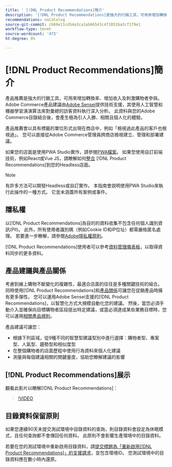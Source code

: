 ```yaml
---
title: ' [!DNL Product Recommendations]簡介'
description: '[!DNL Product Recommendations]是強大的行銷工具，可用來增加轉換率、增加收入及刺激購物者參與。'
recommendations: noCatalog
source-git-commit: cb69e11cd54a3ca1ab66543c4f28526a3cf1f9e1
workflow-type: tm+mt
source-wordcount: '473'
ht-degree: 0%

---
```


# [!DNL Product Recommendations]簡介

產品推薦是強大的行銷工具，可用來增加轉換率、增加收入及刺激購物者參與。 Adobe Commerce產品建議由[Adobe Sensei](https://www.adobe.com/sensei.html)提供技術支援，其使用人工智慧和機器學習演演算法來對彙總的訪客資料執行深入分析。 此資料與您的Adobe Commerce目錄結合後，會產生極為引人入勝、相關且個人化的體驗。

產品推薦會以具有標籤的單位形式出現在商店中，例如「檢視過此產品的客戶也檢視過」。 您可以直接從Adobe Commerce管理員跨商店檢視建立、管理和部署建議。

如果您的店面是使用PWA Studio實作，請參閱[PWA檔案](https://developer.adobe.com/commerce/pwa-studio/integrations/product-recommendations/)。 如果您使用自訂前端技術，例如React或Vue JS，請瞭解如何[整合](headless.md) [!DNL Product Recommendations]到您的Headless店面。

>[!NOTE]
>
>有許多方法可以開發Headless或自訂實作。 本指南會說明使用PWA Studio來執行此操作的一種方式。 它並未涵蓋所有案例或事件。

## 隱私權

以[!DNL Product Recommendations]為目的的資料收集不包含任何個人識別資訊(PII)。 此外，所有使用者識別碼（例如Cookie ID和IP位址）都需嚴格匿名處理。 若要進一步瞭解，請參閱[Adobe隱私權原則](https://www.adobe.com/privacy/policy.html)。

[!DNL Product Recommendations]使用者可以參考[資料管理儀表板](https://experienceleague.adobe.com/docs/commerce-admin/systems/data-transfer/data-dashboard.html?lang=zh-Hant)，以取得資料同步的更多資料。

## 產品建議與產品關係

考慮到線上購物不斷變化的複雜性，最適合店面的往往是多種關鍵技術的組合。 同時使用[!DNL Product Recommendations]和[產品關係](https://experienceleague.adobe.com/docs/commerce-admin/marketing/promotions/product-relationships/product-relationships.html?lang=zh-Hant)可讓您在促銷產品時擁有更多彈性。 您可以運用Adobe Sensei支援的[!DNL Product Recommendations]，以智慧化方式大規模自動化您的建議。 然後，當您必須手動介入並確保向目標購物者區段提出特定建議，或當必須達成某些業務目標時，您可以運用[相關產品規則](https://experienceleague.adobe.com/docs/commerce-admin/marketing/promotions/product-relationships/product-related-rules.html?lang=zh-Hant)。

產品建議可讓您：

- 根據下列區域，從9種不同的智慧型建議型別中進行選擇：購物者型、專案型、人氣型、趨勢型和相似度型
- 在整個購物者的店面歷程中使用行為資料來個人化建議
- 測量與每個建議相關的關鍵量度，協助您瞭解建議的影響

## [!DNL Product Recommendations]展示

觀看此影片以瞭解[!DNL Product Recommendations]：

>[!VIDEO](https://video.tv.adobe.com/v/343991?quality=12)

## 目錄資料保留原則

如果您連續90天未提交測試環境中目錄資料的查詢，則目錄資料會設定為休眠模式，且任何查詢都不會傳回任何資料。 此原則不會影響生產環境中的目錄資料。

若要在您的測試環境中重新啟用目錄資料，請[提交標題為「重新啟用[!DNL Product Recommendations]」的支援請求](https://experienceleague.adobe.com/zh-hant/docs/commerce-knowledge-base/kb/help-center-guide/magento-help-center-user-guide#experience-league-start-page)，並包含環境ID。 您測試環境中的目錄資料應在數小時內還原。
